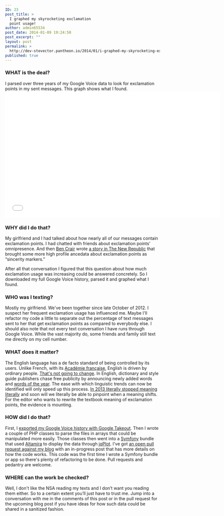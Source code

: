 ```yaml
---
ID: 23
post_title: >
  I graphed my skyrocketing exclamation
  point usage!
author: admin65534
post_date: 2014-01-09 19:24:50
post_excerpt: ""
layout: post
permalink: >
  http://dev-stevector.pantheon.io/2014/01/i-graphed-my-skyrocketing-exclamation-point-usage/
published: true
---
```

<h3>WHAT is the deal?</h3>
I parsed over three years of my Google Voice data to look for exclamation points in my sent messages. This graph shows what I found.

<iframe src="/assets/post_specific/2014/01/google_voice_exclamation/chart.htm" width="700px" height="410px" frameborder="0"></iframe>
<h3>WHY did I do that?</h3>
My girlfriend and I had talked about how nearly all of our messages contain exclamation points.
I had chatted with friends about exclamation points’ omnipresence.
And then <a href="https://twitter.com/bencrair">Ben Crair</a> wrote <a href="http://www.newrepublic.com/article/115726/period-our-simplest-punctuation-mark-has-become-sign-anger">a story in The New Republic</a> that brought some more high profile ancedata about exclamation points as “sincerity markers.”

After all that conversation I figured that this question about how much exclamation usage was increasing could be answered concretely.
So I downloaded my full Google Voice history, parsed it and graphed what I found.
<h3>WHO was I texting?</h3>
Mostly my girlfriend. We've been together since late October of 2012.
I suspect her frequent exclamation usage has influenced me.
Maybe I'll refactor my code a little to separate out the percentage of text messages sent to her that get exclamation points as compared to everybody else.
I should also note that not every text conversation I have runs through Google Voice.
While the vast majority do, some friends and family still text me directly on my cell number.
<h3>WHAT does it matter?</h3>
The English language has a de facto standard of being controlled by its users.
Unlike French, with its <a href="http://en.wikipedia.org/wiki/Acad%C3%A9mie_fran%C3%A7aise">Académie française</a>, English is driven by ordinary people.
<a href="http://www.economist.com/blogs/johnson/2010/06/english_academy">That's not going to change</a>.
In English, dictionary and style guide publishers chase free publicity by announcing newly added words and <a href="http://artsbeat.blogs.nytimes.com/2013/11/19/selfie-trumps-twerk-as-oxford-dictionaries-word-of-the-year/?_r=0">words of the year</a>.
The ease with which linguistic trends can now be identified will only speed up this process.
<a href="http://www.prdaily.com/Main/Articles/15033.aspx#">In 2013 literally stopped meaning literally</a> and soon will we literally be able to pinpoint when a meaning shifts.
For the editor who wants to rewrite the textbook meaning of exclamation points, the evidence is mounting.
<h3>HOW did I do that?</h3>
First, I <a href="http://techcrunch.com/2011/09/06/google-now-lets-you-export-google-voice-data/">exported my Google Voice history with Google Takeout</a>.
Then I wrote a couple of PHP classes to parse the files in arrays that could be manipulated more easily.
Those classes then went into a <a href="http://symfony.com/">Symfony</a> bundle that used <a href="https://github.com/Malwarebytes/Altamira">Altamira</a> to display the data through <a href="http://www.jqplot.com/">jqPlot</a>.
I've got <a href="https://github.com/stevector/stevector.github.io/pull/9">an open pull request against my blog</a> with an in-progress post that has more details on how the code works.
This code was the first time I wrote a Symfony bundle or app so there's plenty of refactoring to be done.
Pull requests and pedantry are welcome.
<h3>WHERE can the work be checked?</h3>
Well, I don't like the NSA reading my texts and I don’t want you reading them either.
So to a certain extent you’ll just have to trust me.
Jump into a conversation with me in the comments of this post or in the pull request for the upcoming blog post if you have ideas for how such data could be shared in a sanitized fashion.